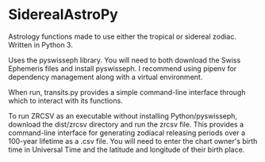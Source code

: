 # SiderealAstroPy
Astrology functions made to use either the tropical or sidereal zodiac. Written in Python 3.

Uses the pyswisseph library. You will need to both download the Swiss Ephemeris files and install pyswisseph. I recommend using pipenv for dependency management along with a virtual environment.

When run, transits.py provides a simple command-line interface through which to interact with its functions.

To run ZRCSV as an executable without installing Python/pyswisseph, download the dist/zrcsv directory and run the zrcsv file. This provides a command-line interface for generating zodiacal releasing periods over a 100-year lifetime as a .csv file. You will need to enter the chart owner's birth time in Universal Time and the latitude and longitude of their birth place.
